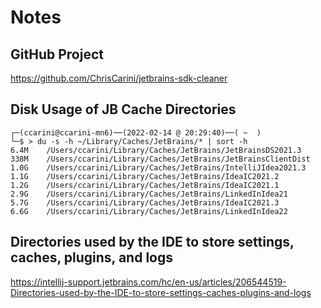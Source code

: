 # Notes

## GitHub Project

https://github.com/ChrisCarini/jetbrains-sdk-cleaner

## Disk Usage of JB Cache Directories

```shell
┌─(ccarini@ccarini-mn6)──(2022-02-14 @ 20:29:40)──( ~  ) 
└─$ > du -s -h ~/Library/Caches/JetBrains/* | sort -h
6.4M	/Users/ccarini/Library/Caches/JetBrains/JetBrainsDS2021.3
338M	/Users/ccarini/Library/Caches/JetBrains/JetBrainsClientDist
1.0G	/Users/ccarini/Library/Caches/JetBrains/IntelliJIdea2021.3
1.1G	/Users/ccarini/Library/Caches/JetBrains/IdeaIC2021.2
1.2G	/Users/ccarini/Library/Caches/JetBrains/IdeaIC2021.1
2.9G	/Users/ccarini/Library/Caches/JetBrains/LinkedInIdea21
5.7G	/Users/ccarini/Library/Caches/JetBrains/IdeaIC2021.3
6.6G	/Users/ccarini/Library/Caches/JetBrains/LinkedInIdea22
```

## Directories used by the IDE to store settings, caches, plugins, and logs

https://intellij-support.jetbrains.com/hc/en-us/articles/206544519-Directories-used-by-the-IDE-to-store-settings-caches-plugins-and-logs